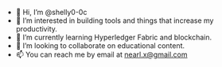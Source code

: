 - 👋 Hi, I’m @shelly0-0c
- 👀 I’m interested in building tools and things that increase my productivity.
- 🌱 I’m currently learning Hyperledger Fabric and blockchain.
- 💞️ I’m looking to collaborate on educational content.
- 📫 You can reach me by email at nearl.x@gmail.com

<!---
shelly0-0c/shelly0-0c is a ✨ special ✨ repository because its `README.md` (this file) appears on your GitHub profile.
You can click the Preview link to take a look at your changes.
--->
